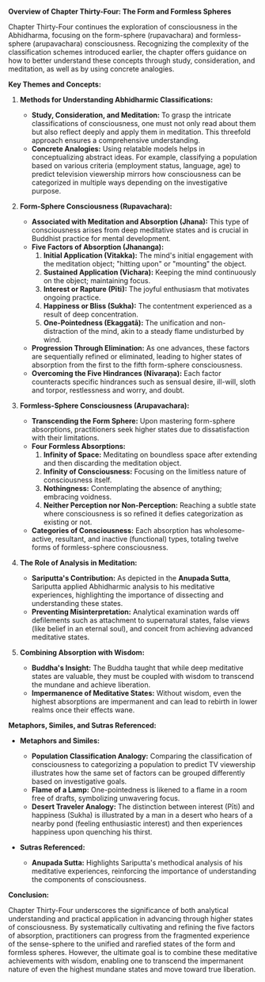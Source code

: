 **Overview of Chapter Thirty-Four: The Form and Formless Spheres**

Chapter Thirty-Four continues the exploration of consciousness in the Abhidharma, focusing on the form-sphere (rupavachara) and formless-sphere (arupavachara) consciousness. Recognizing the complexity of the classification schemes introduced earlier, the chapter offers guidance on how to better understand these concepts through study, consideration, and meditation, as well as by using concrete analogies.

**Key Themes and Concepts:**

1. **Methods for Understanding Abhidharmic Classifications:**
   - **Study, Consideration, and Meditation:** To grasp the intricate classifications of consciousness, one must not only read about them but also reflect deeply and apply them in meditation. This threefold approach ensures a comprehensive understanding.
   - **Concrete Analogies:** Using relatable models helps in conceptualizing abstract ideas. For example, classifying a population based on various criteria (employment status, language, age) to predict television viewership mirrors how consciousness can be categorized in multiple ways depending on the investigative purpose.

2. **Form-Sphere Consciousness (Rupavachara):**
   - **Associated with Meditation and Absorption (Jhana):** This type of consciousness arises from deep meditative states and is crucial in Buddhist practice for mental development.
   - **Five Factors of Absorption (Jhananga):**
     1. **Initial Application (Vitakka):** The mind's initial engagement with the meditation object; "hitting upon" or "mounting" the object.
     2. **Sustained Application (Vichara):** Keeping the mind continuously on the object; maintaining focus.
     3. **Interest or Rapture (Pīti):** The joyful enthusiasm that motivates ongoing practice.
     4. **Happiness or Bliss (Sukha):** The contentment experienced as a result of deep concentration.
     5. **One-Pointedness (Ekaggatā):** The unification and non-distraction of the mind, akin to a steady flame undisturbed by wind.
   - **Progression Through Elimination:** As one advances, these factors are sequentially refined or eliminated, leading to higher states of absorption from the first to the fifth form-sphere consciousness.
   - **Overcoming the Five Hindrances (Nīvaraṇa):** Each factor counteracts specific hindrances such as sensual desire, ill-will, sloth and torpor, restlessness and worry, and doubt.

3. **Formless-Sphere Consciousness (Arupavachara):**
   - **Transcending the Form Sphere:** Upon mastering form-sphere absorptions, practitioners seek higher states due to dissatisfaction with their limitations.
   - **Four Formless Absorptions:**
     1. **Infinity of Space:** Meditating on boundless space after extending and then discarding the meditation object.
     2. **Infinity of Consciousness:** Focusing on the limitless nature of consciousness itself.
     3. **Nothingness:** Contemplating the absence of anything; embracing voidness.
     4. **Neither Perception nor Non-Perception:** Reaching a subtle state where consciousness is so refined it defies categorization as existing or not.
   - **Categories of Consciousness:** Each absorption has wholesome-active, resultant, and inactive (functional) types, totaling twelve forms of formless-sphere consciousness.

4. **The Role of Analysis in Meditation:**
   - **Sariputta's Contribution:** As depicted in the **Anupada Sutta**, Sariputta applied Abhidharmic analysis to his meditative experiences, highlighting the importance of dissecting and understanding these states.
   - **Preventing Misinterpretation:** Analytical examination wards off defilements such as attachment to supernatural states, false views (like belief in an eternal soul), and conceit from achieving advanced meditative states.

5. **Combining Absorption with Wisdom:**
   - **Buddha's Insight:** The Buddha taught that while deep meditative states are valuable, they must be coupled with wisdom to transcend the mundane and achieve liberation.
   - **Impermanence of Meditative States:** Without wisdom, even the highest absorptions are impermanent and can lead to rebirth in lower realms once their effects wane.

**Metaphors, Similes, and Sutras Referenced:**

- **Metaphors and Similes:**
  - **Population Classification Analogy:** Comparing the classification of consciousness to categorizing a population to predict TV viewership illustrates how the same set of factors can be grouped differently based on investigative goals.
  - **Flame of a Lamp:** One-pointedness is likened to a flame in a room free of drafts, symbolizing unwavering focus.
  - **Desert Traveler Analogy:** The distinction between interest (Pīti) and happiness (Sukha) is illustrated by a man in a desert who hears of a nearby pond (feeling enthusiastic interest) and then experiences happiness upon quenching his thirst.

- **Sutras Referenced:**
  - **Anupada Sutta:** Highlights Sariputta's methodical analysis of his meditative experiences, reinforcing the importance of understanding the components of consciousness.

**Conclusion:**

Chapter Thirty-Four underscores the significance of both analytical understanding and practical application in advancing through higher states of consciousness. By systematically cultivating and refining the five factors of absorption, practitioners can progress from the fragmented experience of the sense-sphere to the unified and rarefied states of the form and formless spheres. However, the ultimate goal is to combine these meditative achievements with wisdom, enabling one to transcend the impermanent nature of even the highest mundane states and move toward true liberation.
